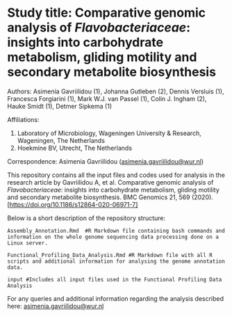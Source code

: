 # Study title: Comparative genomic analysis of *Flavobacteriaceae*: insights into carbohydrate metabolism, gliding motility and secondary metabolite biosynthesis

Authors: Asimenia Gavriilidou (1), Johanna Gutleben (2), Dennis Versluis (1), Francesca Forgiarini (1), Mark W.J. van Passel (1), Colin J. Ingham (2), Hauke Smidt (1), Detmer Sipkema (1)

Affiliations: 
1) Laboratory of Microbiology, Wageningen University & Research, Wageningen, The Netherlands
2) Hoekmine BV, Utrecht, The Netherlands

Correspondence: Asimenia Gavriilidou (asimenia.gavriilidou@wur.nl)

This repository contains all the input files and codes used for analysis in the research article by Gavriilidou A, et al. Comparative genomic analysis of *Flavobacteriaceae*: insights into carbohydrate metabolism, gliding motility and secondary metabolite biosynthesis. BMC Genomics 21, 569 (2020). [https://doi.org/10.1186/s12864-020-06971-7]  

Below is a short description of the repository structure:
```{r, eval=FALSE}
Assembly_Annotation.Rmd  #R Markdown file containing bash commands and information on the whole genome sequencing data processing done on a Linux server. 

Functional_Profiling_Data_Analysis.Rmd #R Markdown file with all R scripts and additional information for analysing the genome annotation data.

input #Includes all input files used in the Functional Profiling Data Analysis
```

For any queries and additional information regarding the analysis described here: asimenia.gavriilidou@wur.nl 


